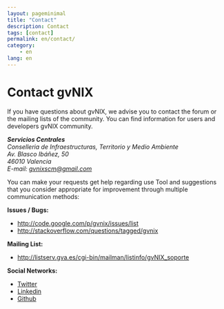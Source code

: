 ```yaml
---
layout: pageminimal
title: "Contact"
description: Contact
tags: [contact]
permalink: en/contact/
category:
    - en
lang: en
---
```


# Contact gvNIX

If you have questions about gvNIX, we advise you to contact the forum or the mailing lists of the community.
You can find information for users and developers gvNIX community.

<address>
  <strong>Servicios Centrales</strong><br>
  Conselleria de Infraestructuras, Territorio y Medio Ambiente<br>
  Av. Blasco Ibáñez, 50<br>
  46010 Valencia<br>
  E-mail: <a href="mailto:gvnixscm@gmail.com">gvnixscm@gmail.com</a>
</address>

You can make your requests get help regarding use
Tool and suggestions that you consider appropriate
for improvement through multiple communication methods:

**Issues / Bugs:**

- <http://code.google.com/p/gvnix/issues/list>
- <http://stackoverflow.com/questions/tagged/gvnix>

**Mailing List:**

- <http://listserv.gva.es/cgi-bin/mailman/listinfo/gvNIX_soporte>

**Social Networks:**

-   [Twitter][]
-   [Linkedin][]
-   [Github][]

  [Twitter]: http://twitter.com/#!/gvNIX
  [Linkedin]: http://www.linkedin.com/groups/gvNIX-3878961
  [Github]: https://github.com/DISID/gvnix


